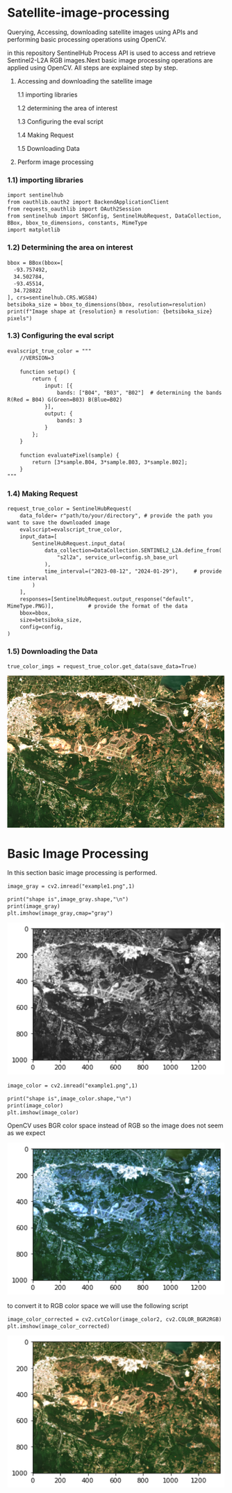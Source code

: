 # Satellite-image-processing
Querying, Accessing, downloading satellite images using APIs and performing basic processing operations using OpenCV. 

in this repository SentinelHub Process API is used to access and retrieve Sentinel2-L2A RGB images.Next basic image processing operations are applied using OpenCV. All steps are explained step by step. 

1) Accessing and downloading the satellite image
   
   1.1 importing libraries
   
   1.2 determining the area of interest
   
   1.3 Configuring the eval script

   1.4 Making Request

   1.5 Downloading Data
   
3) Perform image processing

 

### 1.1) importing libraries

```
import sentinelhub
from oauthlib.oauth2 import BackendApplicationClient
from requests_oauthlib import OAuth2Session
from sentinelhub import SHConfig, SentinelHubRequest, DataCollection, BBox, bbox_to_dimensions, constants, MimeType
import matplotlib
```


### 1.2) Determining the area on interest 

```
bbox = BBox(bbox=[
  -93.757492,
  34.502784,
  -93.45514,
  34.728822
], crs=sentinelhub.CRS.WGS84)
betsiboka_size = bbox_to_dimensions(bbox, resolution=resolution)
print(f"Image shape at {resolution} m resolution: {betsiboka_size} pixels")
```

### 1.3) Configuring the eval script 

```
evalscript_true_color = """
    //VERSION=3

    function setup() {
        return {
            input: [{
                bands: ["B04", "B03", "B02"]  # determining the bands R(Red = B04) G(Green=B03) B(Blue=B02)
            }],
            output: {
                bands: 3
            }
        };
    }

    function evaluatePixel(sample) {
        return [3*sample.B04, 3*sample.B03, 3*sample.B02];
    }
"""
```

### 1.4) Making Request

```
request_true_color = SentinelHubRequest(
    data_folder= r"path/to/your/directory", # provide the path you want to save the downloaded image
    evalscript=evalscript_true_color,
    input_data=[
        SentinelHubRequest.input_data(
            data_collection=DataCollection.SENTINEL2_L2A.define_from(
                "s2l2a", service_url=config.sh_base_url
            ),
            time_interval=("2023-08-12", "2024-01-29"),     # provide time interval 
        )
    ],
    responses=[SentinelHubRequest.output_response("default", MimeType.PNG)],           # provide the format of the data
    bbox=bbox,
    size=betsiboka_size,
    config=config,
)
```

### 1.5) Downloading the Data 

```
true_color_imgs = request_true_color.get_data(save_data=True)
```


<img src="https://github.com/KianESoftware/Satellite-image-processing/blob/main/images/example1.png" height="350" width="500"  >


# Basic Image Processing

In this section basic image processing is performed.

```
image_gray = cv2.imread("example1.png",1)
```

```
print("shape is",image_gray.shape,"\n")
print(image_gray)
plt.imshow(image_gray,cmap="gray")
```
<img src="https://github.com/KianESoftware/Satellite-image-processing/blob/main/images/gray.png" height="350" width="500"  >

```
image_color = cv2.imread("example1.png",1)
```
```
print("shape is",image_color.shape,"\n")
print(image_color)
plt.imshow(image_color)
```
OpenCV uses BGR color space instead of RGB so the image does not seem as we expect 

<img src="https://github.com/KianESoftware/Satellite-image-processing/blob/main/images/colorfalse.png" height="350" width="500"  >

to convert it to RGB color space we will use the following script 

```
image_color_corrected = cv2.cvtColor(image_color2, cv2.COLOR_BGR2RGB)
plt.imshow(image_color_corrected)
```
<img src="https://github.com/KianESoftware/Satellite-image-processing/blob/main/images/corrected_colorful.png" height="350" width="500"  >
